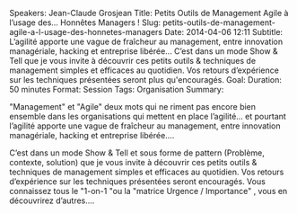 Speakers: Jean-Claude Grosjean
Title: Petits Outils de Management Agile à l’usage des… Honnêtes Managers !
Slug: petits-outils-de-management-agile-a-l-usage-des-honnetes-managers
Date: 2014-04-06 12:11
Subtitle: L’agilité apporte une vague de fraîcheur au management, entre innovation managériale, hacking et entreprise libérée... C’est dans un mode Show & Tell que je vous invite à découvrir ces petits outils & techniques de management simples et efficaces au quotidien. Vos retours d’expérience sur les techniques présentées seront plus qu'encouragés.
Goal: 
Duration: 50 minutes
Format: Session
Tags: Organisation
Summary: 


"Management" et "Agile" deux mots qui ne riment pas encore bien ensemble dans les organisations qui mettent en place l’agilité… et pourtant l’agilité apporte une vague de fraîcheur au management, entre innovation managériale, hacking et entreprise libérée….

C’est dans un mode Show & Tell et sous forme de pattern (Problème, contexte, solution) que je vous invite à découvrir ces petits outils & techniques de management simples et efficaces au quotidien. Vos retours d’expérience sur les techniques présentées seront encouragés. 
Vous connaissez tous le "1-on-1 "ou la "matrice Urgence / Importance" , vous en découvrirez d’autres….


